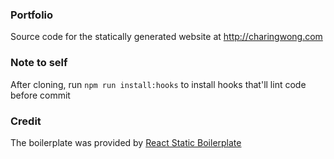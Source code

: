 ### Portfolio
Source code for the statically generated website at http://charingwong.com

### Note to self
After cloning, run `npm run install:hooks` to install hooks that'll lint code before commit

### Credit
The boilerplate was provided by [React Static Boilerplate](https://github.com/kriasoft/react-static-boilerplate)
